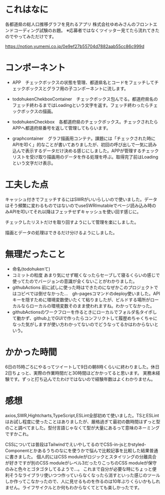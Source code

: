 # これはなに
各都道県の総人口推移グラフを見れるアプリ
株式会社ゆめみさんのフロントエンドコーディング試験のお題。
※応募者ではなくツイッター見てたら流れてきたのでやってみただけです。

https://notion.yumemi.co.jp/0e9ef27b55704d7882aab55cc86c999d

# コンポーネント
- APP　チェックボックスの状態を管理、都道県名とコードをフェッチしてチェックボックスとグラフ用の子コンポーネントに流します。

- todohukenChekboxContainer　チェックボックス包んでる。都道府県名のフェッチ終わるまではLoadingという文字を返す。フェッチ終わったらチェックボックスの描画。
- todohukenCheckbox　各都道府県のチェックボックス。チェックされたらAPPへ都道府県番号を返して管理してもらいます。
- graphcontainer　グラフ描画用コンテナ。課題には「チェックされた時にAPIを叩く」的なことが書いてありましたが、初回の呼び出しで一気に読み込んで表示するデータだけ決める感じにしました。APPが管理するチェックリストを受け取り描画用のデータを作る処理を呼ぶ。取得完了前はLoadingという文字だけ表示。

# 工夫した点
キャッシュ付きでフェッチするにはSWRがいいらしいので使いました。データはそう頻繁に変わるものではないのでuseSWRImutableでページ読み込み時のみAPIを叩いてそれ以降はフェッチせずキャッシュを使い回す感じに。

チェックしたリストだけを取り回すようにして管理を楽にしました。

描画とデータの処理はできるだけ分けるようにしました。

# 無理だったこと
- 命名(todohukenて)
- コミットの粒度 あまり気にせず眠くなったらセーブして寝るくらいの感じで使ってたのでバージョンの意識が全くないことがわかりました。
- githubActions 前に試しに使った時はできたのになぜかこのプロジェクトではコピペでは倒せなかった…　gh-pagesコマンドのdeploy使いました。APIキーを隠すために環境変数使いたくて粘りましたが、ビルドする場所がローカルならローカルの環境変数そのまま使われますね。わかってなかった。
- githubActionsのワークフローを作るときにローカルでフォルダ名タイポして動かず、github上でGUIで作ったらコンフリクトして履歴めちゃくちゃになった気がしますが使い方わかってないのでどうなってるかはわからないという。

# かかった時間
6日の15時ごろにやるってツイートして9日の朝8時くらいに終わりました。休日2日ちょっと、実際の作業時間だと30時間ほどかかってると思います。
実務未経験です。ずっと打ち込んでたわけではないので経験年数はよくわかりません。

# 感想
axios,SWR,Hightcharts,TypeScript,ESLint全部初めて使いました。TSとESLintはお試し程度に使ったことはありましたが、厳格過ぎて最初の数時間はずっと型のこと調べてました。型付言語じゃなくて型が大量にあるって意味のネーミングですかこれ。

CSSについては普段はTailwindでえいやしてるのでCSS-in-jsとかstyled-Componentとかあるうちのなにを使うかで悩んで比較記事を比較した結果普通に書きました。
個人的にはCSS moduleがロジックとスタイリングの分離具合が好きですが別のCSS moduleがレベル3だったりこっちのCSS moduleが保守のみと色々とゴタゴタしてるようで…。
これまで自分が必要な時にちょっと便利そうなライブラリ使いつつ作っていらなくなったら消すといった感じのツールしか作ってこなかったので、人に見せるものを作るのは10年ぶりくらいかもしれません。ライフサイクルとか何もわからなくてとても楽しかったです。